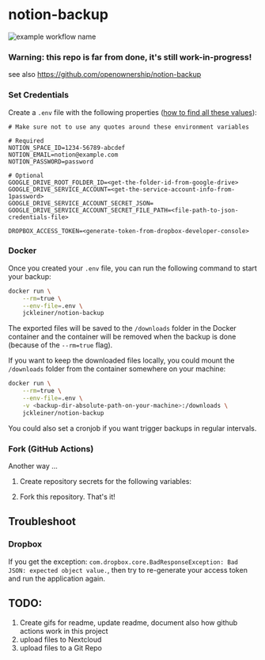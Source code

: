 # notion-backup

![example workflow name](https://github.com/jckleiner/notion-backup/workflows/notion-backup-docker-workflow/badge.svg?branch=master)

### Warning: this repo is far from done, it's still work-in-progress!

see also https://github.com/openownership/notion-backup


### Set Credentials

Create a `.env` file with the following properties ([how to find all these values](./documentation/setup.md)):

    # Make sure not to use any quotes around these environment variables
    
    # Required
    NOTION_SPACE_ID=1234-56789-abcdef
    NOTION_EMAIL=notion@example.com
    NOTION_PASSWORD=password

    # Optional
    GOOGLE_DRIVE_ROOT_FOLDER_ID=<get-the-folder-id-from-google-drive>
    GOOGLE_DRIVE_SERVICE_ACCOUNT=<get-the-service-account-info-from-1password>
    GOOGLE_DRIVE_SERVICE_ACCOUNT_SECRET_JSON=
    GOOGLE_DRIVE_SERVICE_ACCOUNT_SECRET_FILE_PATH=<file-path-to-json-credentials-file>
    
    DROPBOX_ACCESS_TOKEN=<generate-token-from-dropbox-developer-console>



### Docker

Once you created your `.env` file, you can run the following command to start your backup:

```bash
docker run \
    --rm=true \
    --env-file=.env \
    jckleiner/notion-backup
```

The exported files will be saved to the `/downloads` folder in the Docker container and the container will be 
removed when the backup is done (because of the `--rm=true` flag).

If you want to keep the downloaded files locally, you could mount the `/downloads` folder from the container 
somewhere on your machine:

```bash
docker run \
    --rm=true \
    --env-file=.env \
    -v <backup-dir-absolute-path-on-your-machine>:/downloads \
    jckleiner/notion-backup
```

You could also set a cronjob if you want trigger backups in regular intervals.

### Fork (GitHub Actions)

Another way ...

1. Create repository secrets for the following variables:

2. Fork this repository. That's it!


## Troubleshoot

### Dropbox

If you get the exception: `com.dropbox.core.BadResponseException: Bad JSON: expected object value.`, then try
to re-generate your access token and run the application again.


## TODO:

1. Create gifs for readme, update readme, document also how github actions work in this project
2. upload files to Nextcloud
3. upload files to a Git Repo